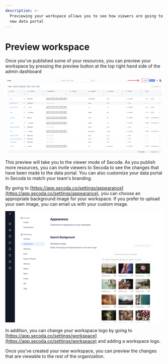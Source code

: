 ```yaml
---
description: >-
  Previewing your workspace allows you to see how viewers are going to see your
  new data portal
---
```


# Preview workspace

Once you've published some of your resources, you can preview your workspace by pressing the preview button at the top right hand side of the admin dashboard

![](<../.gitbook/assets/Group 74.png>)

This preview will take you to the viewer mode of Secoda. As you publish more resources, you can invite viewers to Secoda to see the changes that have been made to the data portal. You can also customize your data portal in Secoda to match your team's branding.

By going to [https://app.secoda.co/settings/appearance](https://app.secoda.co/settings/appearance), you can choose an appropriate background image for your workspace. If you prefer to upload your own image, you can email us with your custom image.

![](<../.gitbook/assets/Screen Shot 2022-08-12 at 11.59.23 AM.png>)

In addition, you can change your workspace logo by going to [https://app.secoda.co/settings/workspace](https://app.secoda.co/settings/workspace) and adding a workspace logo.&#x20;

Once you've created your new workspace, you can preview the changes that are viewable to the rest of the organization.
